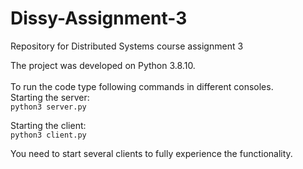 # Dissy-Assignment-3
Repository for Distributed Systems course assignment 3

The project was developed on Python 3.8.10.
<br>
<br>
To run the code type following commands in different consoles.
<br>
Starting the server:<br>
```python3 server.py```

Starting the client:<br>
```python3 client.py```


You need to start several clients to fully experience the functionality.